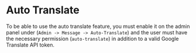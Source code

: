 # Auto Translate

To be able to use the auto translate feature, you must enable it on the admin panel under \(`Admin -> Message -> Auto-Translate`\) and the user must have the necessary permission \(`auto-translate`\) in addition to a valid Google Translate API token.

|  |
| :--- |


